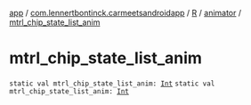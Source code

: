 [app](../../../index.md) / [com.lennertbontinck.carmeetsandroidapp](../../index.md) / [R](../index.md) / [animator](index.md) / [mtrl_chip_state_list_anim](./mtrl_chip_state_list_anim.md)

# mtrl_chip_state_list_anim

`static val mtrl_chip_state_list_anim: `[`Int`](https://kotlinlang.org/api/latest/jvm/stdlib/kotlin/-int/index.html)
`static val mtrl_chip_state_list_anim: `[`Int`](https://kotlinlang.org/api/latest/jvm/stdlib/kotlin/-int/index.html)
